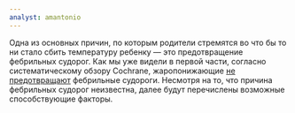 ```yaml
---
analyst: amantonio
---
```


Одна из основных причин, по которым родители стремятся во что бы то ни стало сбить температуру ребенку — это предотвращение фебрильных судорог. Как мы уже видели в первой части, согласно систематическому обзору Cochrane, жаропонижающие [не предотвращают](https://www.ncbi.nlm.nih.gov/pubmed/28225210) фебрильные судороги. Несмотря на то, что причина фебрильных судорог неизвестна, далее будут перечислены возможные способствующие факторы.
